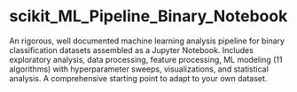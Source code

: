 # scikit_ML_Pipeline_Binary_Notebook
An rigorous, well documented machine learning analysis pipeline for binary classification datasets assembled as a Jupyter Notebook. Includes exploratory analysis, data processing, feature processing, ML modeling (11 algorithms) with hyperparameter sweeps, visualizations, and statistical analysis. A comprehensive starting point to adapt to your own dataset.
